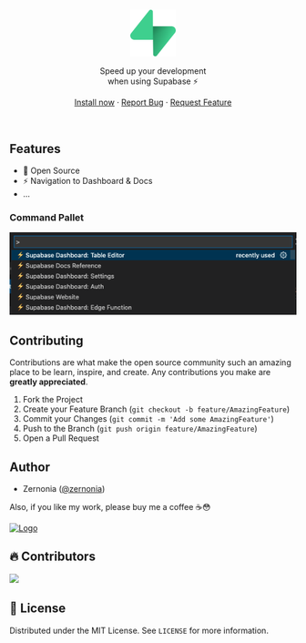 <br />
<p align="center">
  <a href="https://github.com/zernonia/supabase-vscode-extension">
    <img src="./assets/logo.png" alt="Supabase's Logo" width="80">
  </a>
  <br />

  <p align="center">
  Speed up your development<br> when using Supabase ⚡️
  </p>

  <p align="center"> 
    <a href="https://marketplace.visualstudio.com/items?itemName=zernonia.supabase-vscode">Install now</a>
    ·
    <a href="https://github.com/zernonia/supabase-vscode-extension/issues">Report Bug</a>
    ·
    <a href="https://github.com/zernonia/supabase-vscode-extension/issues">Request Feature</a>
  </p>
</p>

<br/>

## Features

- 📖 Open Source
- ⚡️ Navigation to Dashboard & Docs
- ...

### Command Pallet

![Show Supabase commands](./assets/commmands.png)

## Contributing

Contributions are what make the open source community such an amazing place to be learn, inspire, and create. Any contributions you make are **greatly appreciated**.

1. Fork the Project
2. Create your Feature Branch (`git checkout -b feature/AmazingFeature`)
3. Commit your Changes (`git commit -m 'Add some AmazingFeature'`)
4. Push to the Branch (`git push origin feature/AmazingFeature`)
5. Open a Pull Request

## Author

- Zernonia ([@zernonia](https://twitter.com/zernonia))

Also, if you like my work, please buy me a coffee ☕😳

<a href="https://www.buymeacoffee.com/zernonia" target="_blank">
    <img src="https://www.buymeacoffee.com/assets/img/custom_images/yellow_img.png" alt="Logo" >
  </a>

## 🔥 Contributors

<a href="https://github.com/zernonia/supabase-vscode-extension/graphs/contributors">
  <img src="https://contrib.rocks/image?repo=zernonia/supabase-vscode-extension" />
</a>

## 📜 License

Distributed under the MIT License. See `LICENSE` for more information.
